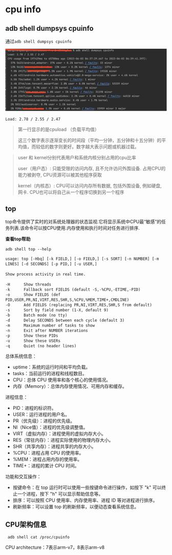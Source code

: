 # cpu info



## adb shell dumpsys cpuinfo

通过`adb shell dumpsys cpuinfo`

![017](https://github.com/winfredzen/Android-Basic/blob/master/adb/images/017.png)

```
Load: 2.78 / 2.55 / 2.47
```

> 第一行显示的是cpuload （负载平均值）
>
> 这三个数字表示逐渐变长的时间段（平均一分钟，五分钟和十五分钟）的平均值，而较低的数字则更好。数字越大表示问题或机器过载。



> user 和 kernel分别代表用户和系统内核分别占用的cpu比率
>
> user（用户态）: 只能受限的访问内存, 且不允许访问外围设备. 占用CPU的能力被剥夺, CPU资源可以被其他程序获取
>
> kernel（内核态）: CPU可以访问内存所有数据, 包括外围设备, 例如硬盘, 网卡. CPU也可以将自己从一个程序切换到另一个程序



## top

top命令提供了实时的对系统处理器的状态监视.它将显示系统中CPU最“敏感”的任务列表.该命令可以按CPU使用.内存使用和执行时间对任务进行排序.

**查看top帮助**

```shell
adb shell top --help
```

```shell
usage: top [-Hbq] [-k FIELD,] [-o FIELD,] [-s SORT] [-n NUMBER] [-m LINES] [-d SECONDS] [-p PID,] [-u USER,]

Show process activity in real time.

-H      Show threads
-k      Fallback sort FIELDS (default -S,-%CPU,-ETIME,-PID)
-o      Show FIELDS (def PID,USER,PR,NI,VIRT,RES,SHR,S,%CPU,%MEM,TIME+,CMDLINE)
-O      Add FIELDS (replacing PR,NI,VIRT,RES,SHR,S from default)
-s      Sort by field number (1-X, default 9)
-b      Batch mode (no tty)
-d      Delay SECONDS between each cycle (default 3)
-m      Maximum number of tasks to show
-n      Exit after NUMBER iterations
-p      Show these PIDs
-u      Show these USERs
-q      Quiet (no header lines)

```





总体系统信息：

- uptime：系统的运行时间和平均负载。
- tasks：当前运行的进程和线程数目。
- CPU：总体 CPU 使用率和各个核心的使用情况。
- 内存（Memory）：总体内存使用情况、可用内存和缓存。

进程信息：

- PID：进程的标识符。
- USER：运行进程的用户名。
- PR（优先级）：进程的优先级。
- NI（Nice值）：进程的优先级调整值。
- VIRT（虚拟内存）：进程使用的虚拟内存大小。
- RES（常驻内存）：进程实际使用的物理内存大小。
- SHR（共享内存）：进程共享的内存大小。
- %CPU：进程占用 CPU 的使用率。
- %MEM：进程占用内存的使用率。
- TIME+：进程的累计 CPU 时间。

功能和交互操作：

- 按键命令：在 top 运行时可以使用一些按键命令进行操作，如按下 "k" 可以终止一个进程，按下 "h" 可以显示帮助信息等。
- 排序：可以按照 CPU 使用率、内存使用率、进程 ID 等对进程进行排序。
- 刷新频率：可以设置 top 的刷新频率，以便动态查看系统信息。





## CPU架构信息

```shell
 adb shell cat /proc/cpuinfo
```

CPU architecture：7表示arm-v7，8表示arm-v8















